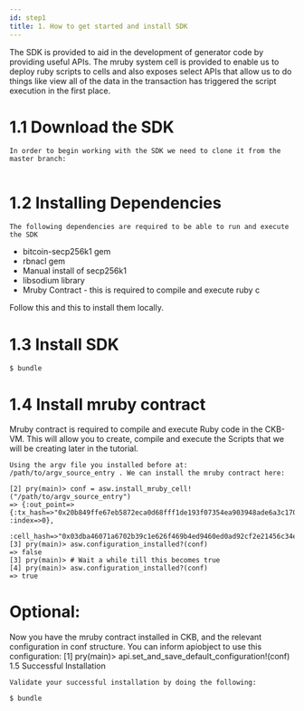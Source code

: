 ```yaml
---
id: step1
title: 1. How to get started and install SDK
---
```


The SDK is provided to aid in the development of generator code by providing useful APIs. The mruby system cell is provided to enable us to deploy ruby scripts to cells and also exposes select APIs that allow us to do things like view all of the data in the transaction has triggered the script execution in the first place.

# 1.1 Download the SDK

	In order to begin working with the SDK we need to clone it from the master branch:

```git clone --recursive https://github.com/nervosnetwork/ckb-sdk-ruby
```

# 1.2 Installing Dependencies
	The following dependencies are required to be able to run and execute the SDK
* bitcoin-secp256k1 gem
* rbnacl gem
* Manual install of secp256k1
* libsodium library
* Mruby Contract - this is required to compile and execute ruby c

Follow this and this to install them locally.

# 1.3 Install SDK
```$ cd ckb-sdk-ruby
$ bundle
```
# 1.4 Install mruby contract

Mruby contract is required to compile and execute Ruby code in the CKB-VM. This will allow you to create, compile and execute the Scripts that we will be creating later in the tutorial.

	Using the argv file you installed before at: /path/to/argv_source_entry . We can install the mruby contract here:

```[1] pry(main)> asw = Ckb::AlwaysSuccessWallet.new(api)
[2] pry(main)> conf = asw.install_mruby_cell!("/path/to/argv_source_entry")
=> {:out_point=>{:tx_hash=>"0x20b849ffe67eb5872eca0d68fff1de193f07354ea903948ade6a3c170d89e282", :index=>0},
 :cell_hash=>"0x03dba46071a6702b39c1e626f469b4ed9460ed0ad92cf2e21456c34e1e2b04fd"}
[3] pry(main)> asw.configuration_installed?(conf)
=> false
[3] pry(main)> # Wait a while till this becomes true
[4] pry(main)> asw.configuration_installed?(conf)
=> true
```
# Optional:

Now you have the mruby contract installed in CKB, and the relevant configuration in conf structure. You can inform apiobject to use this configuration:
[1] pry(main)> api.set_and_save_default_configuration!(conf)
	1.5 Successful Installation

	Validate your successful installation by doing the following:

```$ cd ckb-sdk-ruby
$ bundle
```
